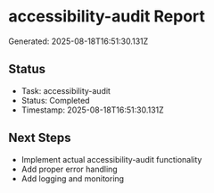 # accessibility-audit Report

Generated: 2025-08-18T16:51:30.131Z

## Status
- Task: accessibility-audit
- Status: Completed
- Timestamp: 2025-08-18T16:51:30.131Z

## Next Steps
- Implement actual accessibility-audit functionality
- Add proper error handling
- Add logging and monitoring
